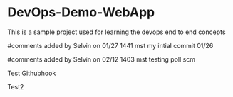 # DevOps-Demo-WebApp
This is a sample project used for learning the devops end to end concepts

#comments added by Selvin on 01/27 1441 mst
my intial commit 01/26

#comments added by Selvin on 02/12 1403 mst
testing poll scm

Test Githubhook

Test2
